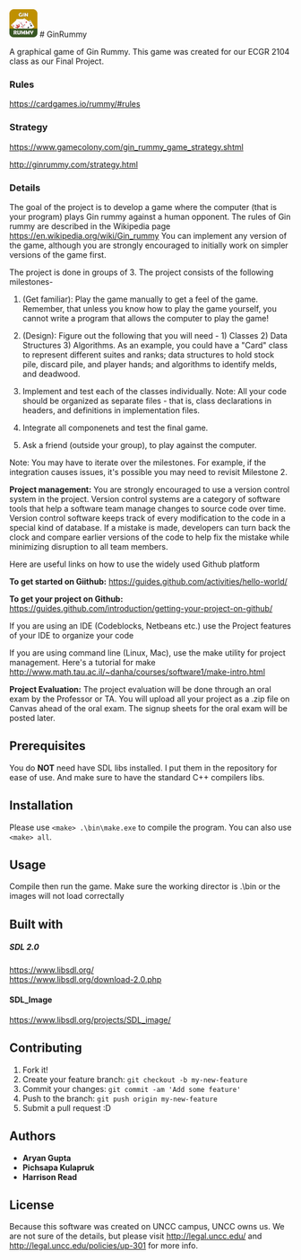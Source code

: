<img src="res/icon.png" alt="Drawing" width="50"/>
# GinRummy

A graphical game of Gin Rummy. This game was created for our ECGR 2104 class as
our Final Project. 

### Rules

https://cardgames.io/rummy/#rules

### Strategy

https://www.gamecolony.com/gin_rummy_game_strategy.shtml

http://ginrummy.com/strategy.html

### Details
The goal of the project is to develop a game where the computer (that is your 
program) plays Gin rummy against a human opponent. The rules of Gin rummy are 
described in the Wikipedia page  https://en.wikipedia.org/wiki/Gin_rummy You can
implement any version of the game, although you are strongly encouraged to 
initially work on simpler versions of the game first. 

The project is done in groups of 3. The project consists of the following milestones-

1. (Get familiar): Play the game manually to get a feel of the game. Remember,
	that unless you know how to play the game yourself, you cannot write a
	program that allows the computer to play the game! 
	
2. (Design): Figure out the following that you will need - 1) Classes 2)
	Data Structures 3) Algorithms. As an example, you could have a "Card" class
	to represent different suites and ranks; data structures to hold stock pile,
	discard pile, and player hands; and algorithms to identify melds, and deadwood. 
	
3. Implement and test each of the classes individually. Note: All your code
	should be organized as separate files - that is, class declarations in 
	headers, and definitions in implementation files.
	
4. Integrate all componenets and test the final game. 

5. Ask a friend (outside your group), to play against the computer. 

Note: You may have to iterate over the milestones. For example, if the
integration causes issues, it's possible you may need to revisit Milestone 2.

**Project management:**
You are strongly encouraged to use a version control system in the project.
Version control systems are a category of software tools that help a software
team manage changes to source code over time. Version control software keeps
track of every modification to the code in a special kind of database. If a
mistake is made, developers can turn back the clock and compare earlier versions
of the code to help fix the mistake while minimizing disruption to all team members.

Here are useful links on how to use the widely used Github platform

**To get started on Giithub:**
https://guides.github.com/activities/hello-world/

**To get your project on Github:**
https://guides.github.com/introduction/getting-your-project-on-github/

If you are using an IDE (Codeblocks, Netbeans etc.) use the Project features of
your IDE to organize your code

If you are using command line (Linux, Mac), use the make utility for project
management. Here's a tutorial for make 
http://www.math.tau.ac.il/~danha/courses/software1/make-intro.html

**Project Evaluation:**
The project evaluation will be done through an oral exam by the Professor or TA.
You will upload all your project as a .zip file on Canvas ahead of the oral exam.
The signup sheets for the oral exam will be posted later. 

## Prerequisites

You do **NOT** need have SDL libs installed. I put them in the repository for
ease of use. And make sure to have the standard C++ compilers libs. 

## Installation

Please use `<make> .\bin\make.exe` to compile the program.
You can also use `<make> all`.

## Usage

Compile then run the game. Make sure the working director is .\bin or the images
will not load correctally
  
## Built with

##### SDL 2.0
https://www.libsdl.org/  
https://www.libsdl.org/download-2.0.php

#### SDL_Image
https://www.libsdl.org/projects/SDL_image/

## Contributing

1. Fork it!
2. Create your feature branch: `git checkout -b my-new-feature`
3. Commit your changes: `git commit -am 'Add some feature'`
4. Push to the branch: `git push origin my-new-feature`
5. Submit a pull request :D

## Authors

* **Aryan Gupta**
* **Pichsapa Kulapruk**
* **Harrison Read**

## License

Because this software was created on UNCC campus, UNCC owns us. We are not sure
of the details, but please visit http://legal.uncc.edu/ and
http://legal.uncc.edu/policies/up-301 for more info. 

